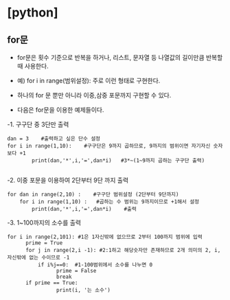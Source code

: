 # [python]
## for문

- for문은  횟수 기준으로 반복을 하거나, 리스트, 문자열 등 나열값의 길이만큼 반복할때 사용한다.
- 예) for i in range(범위설정):  주로 이런 형태로 구현한다.
- 하나의 for 문 뿐만 아니라 이중,삼중 포문까지 구현할 수 있다. 

- 다음은 for문을 이용한 예제들이다.

-1. 구구단 중 3단만 출력

~~~
dan = 3    #출력하고 싶은 단수 설정
for i in range(1,10):    #구구단은 9까지 곱하므로, 9까지의 범위이면 자기자신 숫자보다 +1
        print(dan,'*',i,'=',dan*i)   #3*~(1~9까지 곱하는 구구단 출력)
   
~~~

-2. 이중 포문을 이용하여 2단부터 9단 까지 출력

~~~
for dan in range(2,10) :    #구구단 범위설정 (2단부터 9단까지)
    for i in range(1,10) :   #곱하는 수 범위는 9까지이므로 +1해서 설정
        print(dan,'*',i,'=',dan*i)    #출력
~~~

-3. 1~100까지의 소수를 출력

~~~
for i in range(2,101): #1은 1자신밖에 없으므로 2부터 100까지 범위에 입력
      prime = True    
      for j in range(2,i -1): #2:1하고 해당숫자만 존재하므로 2개 의미의 2, i,자신밖에 없는 수이므로 -1
          if i%j==0:  #1-100범위에서 소수를 나누면 0
                prime = False
                break
      if prime == True:
                print(i, '는 소수')
~~~
